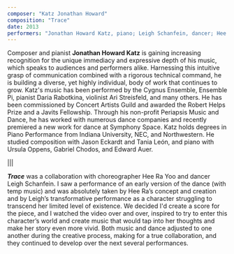 ```yaml
---
composer: "Katz Jonathan Howard"
composition: "Trace"
date: 2013
performers: "Jonathan Howard Katz, piano; Leigh Schanfein, dancer; Hee Ra Yoo, choreographer"
---
```

Composer and pianist **Jonathan Howard Katz** is gaining increasing recognition for the unique immediacy and expressive depth of his music, which speaks to audiences and performers alike. Harnessing this intuitive grasp of communication combined with a rigorous technical command, he is building a diverse, yet highly individual, body of work that continues to grow. Katz's music has been performed by the Cygnus Ensemble, Ensemble Pi, pianist Daria Rabotkina, violinist Ari Streisfeld, and many others. He has been commissioned by Concert Artists Guild and awarded the Robert Helps Prize and a Javits Fellowship. Through his non-profit Periapsis Music and Dance, he has worked with numerous dance companies and recently premiered a new work for dance at Symphony Space. Katz holds degrees in Piano Performance from Indiana University, NEC, and Northwestern. He studied composition with Jason Eckardt and Tania León, and piano with Ursula Oppens, Gabriel Chodos, and Edward Auer.

|||

**_Trace_** was a collaboration with choreographer Hee Ra Yoo and dancer Leigh Schanfein. I saw a performance of an early version of the dance (with temp music) and was absolutely taken by Hee Ra’s concept and creation and by Leigh’s transformative performance as a character struggling to transcend her limited level of existence. We decided I'd create a score for the piece, and I watched the video over and over, inspired to try to enter this character’s world and create music that would tap into her thoughts and make her story even more vivid. Both music and dance adjusted to one another during the creative process, making for a true collaboration, and they continued to develop over the next several performances.